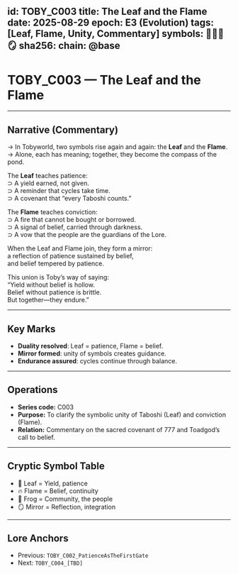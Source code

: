 
id: TOBY_C003
title: The Leaf and the Flame
date: 2025-08-29
epoch: E3 (Evolution)
tags: [Leaf, Flame, Unity, Commentary]
symbols: 🍃🔥🐸🪞
sha256: <auto-generate-on-commit>
chain: @base
---

# TOBY_C003 — The Leaf and the Flame

---

## Narrative (Commentary)

→ In Tobyworld, two symbols rise again and again: the **Leaf** and the **Flame**.  
→ Alone, each has meaning; together, they become the compass of the pond.  

The **Leaf** teaches patience:  
⊃ A yield earned, not given.  
⊃ A reminder that cycles take time.  
⊃ A covenant that “every Taboshi counts.”  

The **Flame** teaches conviction:  
⊃ A fire that cannot be bought or borrowed.  
⊃ A signal of belief, carried through darkness.  
⊃ A vow that the people are the guardians of the Lore.  

When the Leaf and Flame join, they form a mirror:  
a reflection of patience sustained by belief,  
and belief tempered by patience.  

This union is Toby’s way of saying:  
“Yield without belief is hollow.  
Belief without patience is brittle.  
But together—they endure.”  

---

## Key Marks

- **Duality resolved**: Leaf = patience, Flame = belief.  
- **Mirror formed**: unity of symbols creates guidance.  
- **Endurance assured**: cycles continue through balance.  

---

## Operations

- **Series code:** C003  
- **Purpose:** To clarify the symbolic unity of Taboshi (Leaf) and conviction (Flame).  
- **Relation:** Commentary on the sacred covenant of 777 and Toadgod’s call to belief.  

---

## Cryptic Symbol Table

- 🍃 Leaf = Yield, patience  
- 🔥 Flame = Belief, continuity  
- 🐸 Frog = Community, the people  
- 🪞 Mirror = Reflection, integration  

---

## Lore Anchors

- Previous: `TOBY_C002_PatienceAsTheFirstGate`  
- Next: `TOBY_C004_[TBD]`
